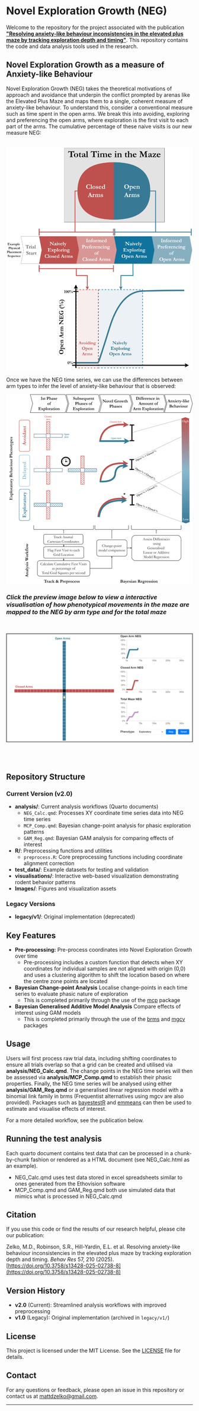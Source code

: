# Novel Exploration Growth (NEG)


Welcome to the repository for the project associated with the publication [**"Resolving anxiety-like behaviour inconsistencies in the elevated plus maze by tracking exploration depth and timing"**](https://doi.org/10.3758/s13428-025-02738-8). This repository contains the code and data analysis tools used in the research.

## Novel Exploration Growth as a measure of Anxiety-like Behaviour

Novel Exploration Growth (NEG) takes the theoretical motivations of approach and avoidance that underpin the conflict prompted by arenas like the Elevated Plus Maze and maps them to a single, coherent measure of anxiety-like behaviour. To understand this, consider a conventional measure such as time spent in the open arms. We break this into avoiding, exploring and preferencing the open arms, where exploration is the first visit to each part of the arms. The cumulative percentage of these naive visits is our new measure NEG:

<br>

<img src="https://github.com/MZelko82/NEG/blob/main/Images/Fig1b.png" alt="From Total Time to Novel Exploration" width="600">

<br>

Once we have the NEG time series, we can use the differences between arm types to infer the level of anxiety-like behaviour that is observed:

<img src="https://github.com/MZelko82/NEG/blob/main/Images/InferenceTableTrimv2.png" alt="From Novel Exploration to Anxiety-like Behaviour" width="600">

<br>

### *Click the preview image below to view a interactive visualisation of how phenotypical movements in the maze are mapped to the NEG by arm type and for the total maze*
<br>

[![Interactive NEG Visualization Preview](Images/NEG_Preview3.png)](https://mzelko82.github.io/NEG/visualisations/)

<br>
<br>

## Repository Structure

### Current Version (v2.0)
- **analysis/**: Current analysis workflows (Quarto documents)
  - `NEG_Calc.qmd`: Processes XY coordinate time series data into NEG time series
  - `MCP_Comp.qmd`: Bayesian change-point analysis for phasic exploration patterns
  - `GAM_Reg.qmd`: Bayesian GAM analysis for comparing effects of interest
- **R/**: Preprocessing functions and utilities
  - `preprocess.R`: Core preprocessing functions including coordinate alignment correction
- **test_data/**: Example datasets for testing and validation
- **visualisations/**: Interactive web-based visualization demonstrating rodent behavior patterns
- **Images/**: Figures and visualization assets

### Legacy Versions
- **legacy/v1/**: Original implementation (deprecated)

## Key Features

- **Pre-processing:** Pre-process coordinates into Novel Exploration Growth over time
    - Pre-processing includes a custom function that detects when XY coordinates for individual samples are not aligned with origin (0,0) and uses a clustering algorithm to shift the location based on where the centre zone points are located     
- **Bayesian Change-point Analysis** Localise change-points in each time series to evaluate phasic nature of exploration
    - This is completed primarily through the use of the [mcp](https://lindeloev.github.io/mcp/) package  
- **Bayesian Generalised Additive Model Analysis** Compare effects of interest using GAM models
    - This is completed primarily through the use of the [brms](https://paul-buerkner.github.io/brms/) and [mgcv](https://www.maths.ed.ac.uk/~swood34/mgcv/) packages   

## Usage

Users will first process raw trial data, including shifting coordinates to ensure all trials overlap so that a grid can be created and utilised via **analysis/NEG_Calc.qmd**. The change points in the NEG time series will then be assessed via **analysis/MCP_Comp.qmd** to establish their phasic properties. Finally, the NEG time series will be analysed using either **analysis/GAM_Reg.qmd** or a generalised linear regression model with a binomial link family in brms (Frequentist alternatives using mgcv are also provided). Packages such as [bayestestR](https://easystats.github.io/bayestestR/) and [emmeans](https://github.com/rvlenth/emmeans) can then be used to estimate and visualise effects of interest.

For a more detailed workflow, see the publication below. 

## Running the test analysis

Each quarto document contains test data that can be processed in a chunk-by-chunk fashion or rendered as a HTML document (see NEG_Calc.html as an example).
- NEG_Calc.qmd uses test data stored in excel spreadsheets similar to ones generated from the Ethovision software
- MCP_Comp.qmd and GAM_Reg.qmd both use simulated data that mimics what is processed in NEG_Calc.qmd

## Citation

If you use this code or find the results of our research helpful, please cite our publication:

Zelko, M.D., Robinson, S.R., Hill-Yardin, E.L. et al. Resolving anxiety-like behaviour inconsistencies in the elevated plus maze by tracking exploration depth and timing. *Behav Res* 57, 210 (2025). [https://doi.org/10.3758/s13428-025-02738-8](https://doi.org/10.3758/s13428-025-02738-8)


## Version History

- **v2.0** (Current): Streamlined analysis workflows with improved preprocessing
- **v1.0** (Legacy): Original implementation (archived in `legacy/v1/`)

## License

This project is licensed under the MIT License. See the [LICENSE](LICENSE) file for details.

## Contact

For any questions or feedback, please open an issue in this repository or contact us at mattdzelko@gmail.com.

---
